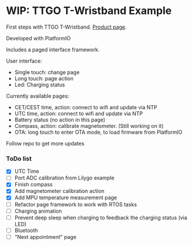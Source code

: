 # WIP: TTGO T-Wristband Example

First steps with TTGO T-Wristband. [Product page](https://es.aliexpress.com/item/4000527495064.html).

Developed with PlatformIO

Includes a paged interface framework.

User interface:

- Single touch: change page
- Long touch: page action
- Led: Charging status

Currently available pages:

- CET/CEST time, action: connect to wifi and update via NTP
- UTC time, action: connect to wifi and update via NTP
- Battery status (no action in this page)
- Compass, action: calibrate magnetometer. (Still working on it)
- OTA: long touch to enter OTA mode, to load firmware from PlatformIO

Follow repo to get more updates

### ToDo list

- [x] UTC Time
- [ ] Port ADC calibration from Lilygo example
- [x] Finish compass
- [x] Add magnetometer calibration action
- [x] Add MPU temperature measurement page
- [ ] Refactor page framework to work with RTOS tasks
- [ ] Charging animation
- [ ] Prevent deep sleep when charging to feedback the charging status (via LED)
- [ ] Bluetooth
- [ ] "Next appointment" page
